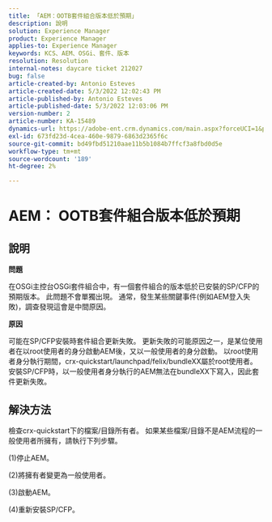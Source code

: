 ```yaml
---
title: 「AEM：OOTB套件組合版本低於預期」
description: 說明
solution: Experience Manager
product: Experience Manager
applies-to: Experience Manager
keywords: KCS、AEM、OSGi、套件、版本
resolution: Resolution
internal-notes: daycare ticket 212027
bug: false
article-created-by: Antonio Esteves
article-created-date: 5/3/2022 12:02:43 PM
article-published-by: Antonio Esteves
article-published-date: 5/3/2022 12:03:06 PM
version-number: 2
article-number: KA-15489
dynamics-url: https://adobe-ent.crm.dynamics.com/main.aspx?forceUCI=1&pagetype=entityrecord&etn=knowledgearticle&id=f65f45ef-d8ca-ec11-a7b5-6045bd00db33
exl-id: 673fd23d-4cea-460e-9879-6863d2365f6c
source-git-commit: bd49fbd51210aae11b5b1084b7ffcf3a8fbd0d5e
workflow-type: tm+mt
source-wordcount: '189'
ht-degree: 2%

---
```


# AEM： OOTB套件組合版本低於預期

## 說明


<b>問題</b>

在OSGi主控台OSGi套件組合中，有一個套件組合的版本低於已安裝的SP/CFP的預期版本。 此問題不會單獨出現。 通常，發生某些關鍵事件(例如AEM登入失敗)，調查發現這會是中間原因。



<b>原因</b>

可能在SP/CFP安裝時套件組合更新失敗。 更新失敗的可能原因之一，是某位使用者在以root使用者的身分啟動AEM後，又以一般使用者的身分啟動。 以root使用者身分執行期間，crx-quickstart/launchpad/felix/bundleXX屬於root使用者。 安裝SP/CFP時，以一般使用者身分執行的AEM無法在bundleXX下寫入，因此套件更新失敗。


## 解決方法


檢查crx-quickstart下的檔案/目錄所有者。 如果某些檔案/目錄不是AEM流程的一般使用者所擁有，請執行下列步驟。

(1)停止AEM。

(2)將擁有者變更為一般使用者。

(3)啟動AEM。

(4)重新安裝SP/CFP。
